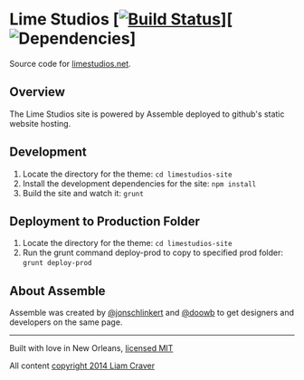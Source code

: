# Lime Studios [[![Build Status](https://travis-ci.org/limestudios/limestudios-site.svg?branch=master)](https://magnum.travis-ci.com/limestudios/limestudios-site)][![Dependencies](https://david-dm.org/limestudios/limestudios-site.svg)]

Source code for [limestudios.net](http://limestudios.net).

## Overview

The Lime Studios site is powered by Assemble deployed to github's static website hosting.

## Development

1. Locate the directory for the theme: `cd limestudios-site`
2. Install the development dependencies for the site: `npm install`
3. Build the site and watch it: `grunt`

## Deployment to Production Folder

1. Locate the directory for the theme: `cd limestudios-site`
2. Run the grunt command deploy-prod  to copy to specified prod folder: `grunt deploy-prod`

## About Assemble

Assemble was created by [@jonschlinkert](https://github.com/jonschlinkert) and [@doowb](https://github.com/doowb) to get designers and developers on the same page.

---
Built with love in New Orleans, [licensed MIT](https://github.com/limestudios/limestudios-site/blob/master/LICENSE)

All content [copyright 2014 Liam Craver](LICENSE)
